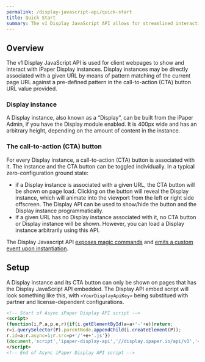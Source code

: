 ```yaml
---
permalink: /display-javascript-api/quick-start
title: Quick Start
summary: The v1 Display JavaScript API allows for streamlined interaction a Display instance
---
```


## Overview

The v1 Display JavaScript API is used for client webpages to show and interact with iPaper Display instances. Display instances may be directly associated with a given URL by means of pattern matching of the current page URL against a pre-defined pattern in the call-to-action (CTA) button URL value provided.

### Display instance

A Display instance, also known as a &ldquo;Display&rdquo;, can be built from the iPaper Admin, if you have the Display module enabled. It is 400px wide and has an arbitrary height, depending on the amount of content in the instance.

### The call-to-action (CTA) button
For every Display instance, a call-to-action (CTA) button is associated with it. The instance and the CTA button can be toggled individually. In a typical zero-configuration ground state:

* if a Display instance is associated with a given URL, the CTA button will be shown on page load. Clicking on the button will reveal the Display instance, which will animate into the viewport from the left or right side offscreen. The Display API can be used to show/hide the button and the Display instance programmatically.
* if a given URL has no Display instance associated with it, no CTA button or Display instance will be shown. However, you can load a Display instance arbitrarily using this API.

The Display Javascript API [exposes magic commands](/display-javascript-api/commands) and [emits a custom event upon instantiation](/display-javascript-api/events).

## Setup

A Display instance and its CTA button can only be shown on pages that has the Display JavaScript API embedded. The Display API embed script will look something like this, with `<YourDisplayApiKey>` being substitued with partner and license-dependent configurations.

```html
<!-- Start of Async iPaper Display API script -->
<script>
(function(i,P,a,p,e,r){if(i.getElementById(a=a+'-'+e))return;
r=i.querySelector(P).parentNode.appendChild(i.createElement(P));
r.id=a;r.async=1;r.src=p+'/'+e+'.js'})
(document,'script','ipaper-display-api','//display.ipaper.io/api/v1','<YourDisplayApiKey>');
</script>
<!-- End of Async iPaper Display API script -->
```
